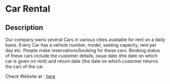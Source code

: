 # Car Rental

## Description

Our company owns several Cars in various cities available for rent on a daily basis. Every Car has a vehicle number, model, seating capacity, rent per day etc. People make reservations/booking for these cars. Booking status of these cars include the customer details, issue date (the date on which car is given on rent) and return date (the date on which customer returns the car) of the car

Check Website at : <a href="https://car-rental-fullstack.herokuapp.com/">here</a>